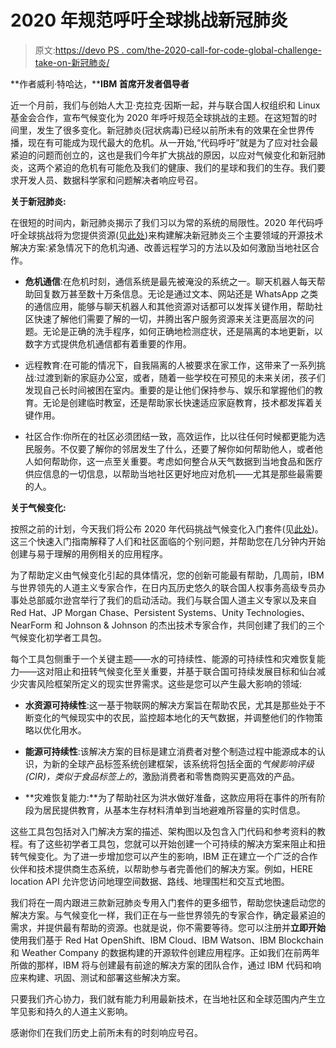 # 2020 年规范呼吁全球挑战新冠肺炎

> 原文:[https://devo PS . com/the-2020-call-for-code-global-challenge-take-on-新冠肺炎/](https://devops.com/the-2020-call-for-code-global-challenge-takes-on-covid-19/)

**作者威利·特哈达，****IBM 首席开发者倡导者**

近一个月前，我们与创始人大卫·克拉克·因斯一起，并与联合国人权组织和 Linux 基金会合作，宣布气候变化为 2020 年呼吁规范全球挑战的主题。在这短暂的时间里，发生了很多变化。新冠肺炎(冠状病毒)已经以前所未有的效果在全世界传播，现在有可能成为现代最大的危机。从一开始,“代码呼吁”就是为了应对社会最紧迫的问题而创立的，这也是我们今年扩大挑战的原因，以应对气候变化和新冠肺炎，这两个紧迫的危机有可能危及我们的健康、我们的星球和我们的生存。我们要求开发人员、数据科学家和问题解决者响应号召。

**关于新冠肺炎:**

在很短的时间内，新冠肺炎揭示了我们习以为常的系统的局限性。2020 年代码呼吁全球挑战将为您提供资源(见[此处](https://developer.ibm.com/callforcode/getstarted/covid-19/))来构建解决新冠肺炎三个主要领域的开源技术解决方案:紧急情况下的危机沟通、改善远程学习的方法以及如何激励当地社区合作。

*   **危机通信**:在危机时刻，通信系统是最先被淹没的系统之一。聊天机器人每天帮助回复数万甚至数十万条信息。无论是通过文本、网站还是 WhatsApp 之类的通信应用，能够与聊天机器人和其他资源对话都可以发挥关键作用，帮助社区快速了解他们需要了解的一切，并腾出客户服务资源来关注更高层次的问题。无论是正确的洗手程序，如何正确地检测症状，还是隔离的本地更新，以数字方式提供危机通信都有着重要的作用。

*   远程教育:在可能的情况下，自我隔离的人被要求在家工作，这带来了一系列挑战:过渡到新的家庭办公室，或者，随着一些学校在可预见的未来关闭，孩子们发现自己长时间被困在室内。重要的是让他们保持参与、娱乐和掌握他们的教育。无论是创建临时教室，还是帮助家长快速适应家庭教育，技术都发挥着关键作用。

*   社区合作:你所在的社区必须团结一致，高效运作，比以往任何时候都更能为选民服务。不仅要了解你的邻居发生了什么，还要了解你如何帮助他人，或者他人如何帮助你，这一点至关重要。考虑如何整合从天气数据到当地食品和医疗供应信息的一切信息，以帮助当地社区更好地应对危机——尤其是那些最需要的人。

**关于气候变化:**

按照之前的计划，今天我们将公布 2020 年代码挑战气候变化入门套件(见[此处](https://developer.ibm.com/callforcode/getstarted/climate-change/))。这三个快速入门指南解释了人们和社区面临的个别问题，并帮助您在几分钟内开始创建与易于理解的用例相关的应用程序。

为了帮助定义由气候变化引起的具体情况，您的创新可能最有帮助，几周前，IBM 与世界领先的人道主义专家合作，在日内瓦历史悠久的联合国人权事务高级专员办事处总部威尔逊宫举行了我们的启动活动。我们与联合国人道主义专家以及来自 Red Hat、JP Morgan Chase、Persistent Systems、Unity Technologies、NearForm 和 Johnson & Johnson 的杰出技术专家合作，共同创建了我们的三个气候变化初学者工具包。

每个工具包侧重于一个关键主题——水的可持续性、能源的可持续性和灾难恢复能力——这对阻止和扭转气候变化至关重要，并基于联合国可持续发展目标和仙台减少灾害风险框架所定义的现实世界需求。这些是您可以产生最大影响的领域:

*   **水资源可持续性**:这一基于物联网的解决方案旨在帮助农民，尤其是那些处于不断变化的气候现实中的农民，监控超本地化的天气数据，并调整他们的作物策略以优化用水。

*   **能源可持续性**:该解决方案的目标是建立消费者对整个制造过程中能源成本的认识，为新的全球产品标签系统创建框架，该系统将包括全面的*气候影响评级(CIR)，类似于食品标签上的*，激励消费者和零售商购买更高效的产品。

*   **灾难恢复能力:**为了帮助社区为洪水做好准备，这款应用将在事件的所有阶段为居民提供教育，从基本生存材料清单到当地避难所容量的实时信息。

这些工具包包括对入门解决方案的描述、架构图以及包含入门代码和参考资料的教程。有了这些初学者工具包，您就可以开始创建一个可持续的解决方案来阻止和扭转气候变化。为了进一步增加您可以产生的影响，IBM 正在建立一个广泛的合作伙伴和技术提供商生态系统，以帮助参与者完善他们的解决方案。例如，HERE location API 允许您访问地理空间数据、路线、地理围栏和交互式地图。

我们将在一周内跟进三款新冠肺炎专用入门套件的更多细节，帮助您快速启动您的解决方案。与气候变化一样，我们正在与一些世界领先的专家合作，确定最紧迫的需求，并提供最有帮助的资源。也就是说，你不需要等待。您可以注册并**立即开始**使用我们基于 Red Hat OpenShift、IBM Cloud、IBM Watson、IBM Blockchain 和 Weather Company 的数据构建的开源软件创建应用程序。正如我们在前两年所做的那样，IBM 将与创建最有前途的解决方案的团队合作，通过 IBM 代码和响应来构建、巩固、测试和部署这些解决方案。

只要我们齐心协力，我们就有能力利用最新技术，在当地社区和全球范围内产生立竿见影和持久的人道主义影响。

感谢你们在我们历史上前所未有的时刻响应号召。